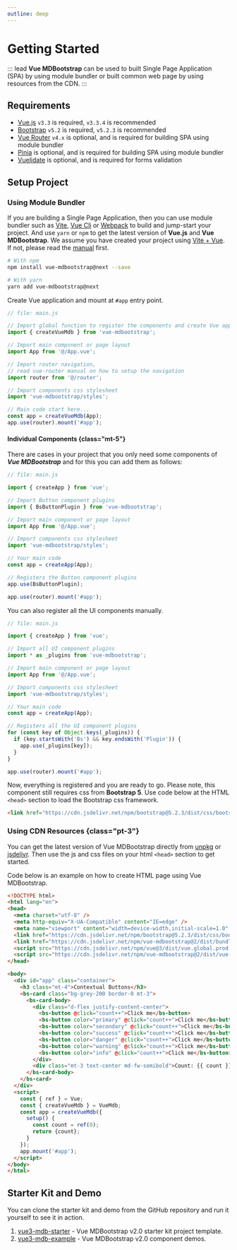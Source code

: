```yaml
---
outline: deep
---
```



# Getting Started 

::: lead
**Vue MDBootstrap** can be used to built Single Page Application (SPA) by using module 
bundler or built common web page by using resources from the CDN.
:::


## Requirements
 
<div class="pt-2"></div>

- [Vue.js](https://vuejs.org) `v3.3` is required, `v3.3.4` is recommended
- [Bootstrap](https://getbootstrap.com) `v5.2` is required, `v5.2.3` is recommended
- [Vue Router](https://router.vuejs.org/) `v4.x` is optional, and is required for building SPA using module bundler 
- [Pinia](https://pinia.vuejs.org/) is optional, and is required for building SPA using module bundler 
- [Vuelidate](https://vuelidate-next.netlify.app/) is optional, and is required for forms validation 


## Setup Project

### Using Module Bundler

If you are building a Single Page Application, then you can use module bundler such as 
[Vite](https://vitejs.dev/), [Vue Cli](https://cli.vuejs.org/) or [Webpack](https://webpack.js.org/) 
to build and jump-start your project. And use `yarn` or `npm` to get the latest version of **Vue.js** 
and **Vue MDBootstrap**. We assume you have created your project using 
[Vite + Vue](https://vuejs.org/guide/quick-start.html#creating-a-vue-application). 
If not, please read the 
[manual](https://vuejs.org/guide/quick-start.html#creating-a-vue-application) first.


```bash
# With npm
npm install vue-mdbootstrap@next --save

# With yarn
yarn add vue-mdbootstrap@next
```

Create Vue application and mount at `#app` entry point.

```js
// file: main.js

// Import global function to register the components and create Vue application
import { createVueMdb } from 'vue-mdbootstrap';

// Import main component or page layout
import App from '@/App.vue';

// Import router navigation, 
// read vue-router manual on how to setup the navigation
import router from '@/router'; 

// Import components css stylesheet 
import 'vue-mdbootstrap/styles';

// Main code start here...
const app = createVueMdb(App);
app.use(router).mount('#app');
```

#### Individual Components {class="mt-5"}

There are cases in your project that you only need some components of ***Vue MDBootstrap*** 
and for this you can add them as follows:

```js
// file: main.js

import { createApp } from 'vue';

// Import Button component plugins
import { BsButtonPlugin } from 'vue-mdbootstrap';

// Import main component or page layout
import App from '@/App.vue';

// Import components css stylesheet 
import 'vue-mdbootstrap/styles';

// Your main code
const app = createApp(App);

// Registers the Button component plugins
app.use(BsButtonPlugin);

app.use(router).mount('#app');
```

You can also register all the UI components manually.

```js
// file: main.js

import { createApp } from 'vue';

// Import all UI component plugins
import * as _plugins from 'vue-mdbootstrap';

// Import main component or page layout
import App from '@/App.vue';

// Import components css stylesheet 
import 'vue-mdbootstrap/styles';

// Your main code
const app = createApp(App);

// Registers all the UI component plugins
for (const key of Object.keys(_plugins)) {
  if (key.startsWith('Bs') && key.endsWith('Plugin')) {
    app.use(_plugins[key]);
  }
}

app.use(router).mount('#app');
```

<div class="mt-5"></div>

Now, everything is registered and you are ready to go. Please note, 
this component still requires css from **Bootstrap 5**. 
Use code below at the HTML `<head>` section to load the Bootstrap css framework.

```html
<link href="https://cdn.jsdelivr.net/npm/bootstrap@5.2.3/dist/css/bootstrap.min.css" rel="stylesheet" crossorigin="anonymous"/>
```


### Using CDN Resources {class="pt-3"}

You can get the latest version of Vue MDBootstrap directly from 
[unpkg](https://unpkg.com/) or [jsdelivr](https://www.jsdelivr.com/package/npm/vue-mdbootstrap).
Then use the js and css files on your html `<head>` section to get started. 

Code below is an example on how to create HTML page using Vue MDBootstrap.

```html
<!DOCTYPE html>
<html lang="en">
<head>
  <meta charset="utf-8" />
  <meta http-equiv="X-UA-Compatible" content="IE=edge" />
  <meta name="viewport" content="width=device-width,initial-scale=1.0" />
  <link href="https://cdn.jsdelivr.net/npm/bootstrap@5.2.3/dist/css/bootstrap.min.css" rel="stylesheet" crossorigin="anonymous"/>
  <link href="https://cdn.jsdelivr.net/npm/vue-mdbootstrap@2/dist/bundle.min.css" rel="stylesheet" crossorigin="anonymous">
  <script src="https://cdn.jsdelivr.net/npm/vue@3/dist/vue.global.prod.js" crossorigin="anonymous"></script>
  <script src="https://cdn.jsdelivr.net/npm/vue-mdbootstrap@2/dist/vue-mdb.umd.min.js" crossorigin="anonymous"></script>
</head>

<body>
  <div id="app" class="container">
    <h3 class="mt-4">Contextual Buttons</h3>
    <bs-card class="bg-grey-200 border-0 mt-3">
      <bs-card-body>
        <div class="d-flex justify-content-center">
          <bs-button @click="count++">Click me</bs-button>
          <bs-button color="primary" @click="count++">Click me</bs-button>
          <bs-button color="secondary" @click="count++">Click me</bs-button>
          <bs-button color="success" @click="count++">Click me</bs-button>
          <bs-button color="danger" @click="count++">Click me</bs-button>
          <bs-button color="warning" @click="count++">Click me</bs-button>
          <bs-button color="info" @click="count++">Click me</bs-button>
        </div>
        <div class="mt-3 text-center md-fw-semibold">Count: {{ count }}</div>
      </bs-card-body>
    </bs-card>
  </div>
  <script>
    const { ref } = Vue;
    const { createVueMdb } = VueMdb;
    const app = createVueMdb({
      setup() {
        const count = ref(0);
        return {count};
      }
    });
    app.mount('#app');
  </script>
</body>
</html>  
```

## Starter Kit and Demo

You can clone the starter kit and demo from the GitHub repository and run it yourself to see it in action.

1. [vue3-mdb-starter](https://github.com/ahmadfajar/vue3-mdb-starter) - Vue MDBootstrap v2.0 
   starter kit project template.
2. [vue3-mdb-example](https://github.com/ahmadfajar/vue3-mdb-example) - Vue MDBootstrap v2.0 
   component demos.
